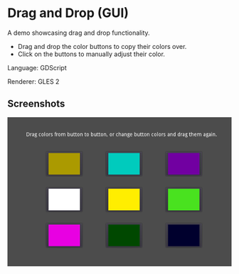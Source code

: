 # Drag and Drop (GUI)

A demo showcasing drag and drop functionality.

- Drag and drop the color buttons to copy their colors over.
- Click on the buttons to manually adjust their color.

Language: GDScript

Renderer: GLES 2

## Screenshots

![Screenshot](screenshots/drag_and_drop.png)
